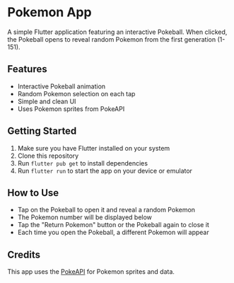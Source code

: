 # Pokemon App

A simple Flutter application featuring an interactive Pokeball. When clicked, the Pokeball opens to reveal random Pokemon from the first generation (1-151).

## Features

- Interactive Pokeball animation
- Random Pokemon selection on each tap
- Simple and clean UI
- Uses Pokemon sprites from PokeAPI

## Getting Started

1. Make sure you have Flutter installed on your system
2. Clone this repository
3. Run `flutter pub get` to install dependencies
4. Run `flutter run` to start the app on your device or emulator

## How to Use

- Tap on the Pokeball to open it and reveal a random Pokemon
- The Pokemon number will be displayed below
- Tap the "Return Pokemon" button or the Pokeball again to close it
- Each time you open the Pokeball, a different Pokemon will appear

## Credits

This app uses the [PokeAPI](https://pokeapi.co/) for Pokemon sprites and data.
